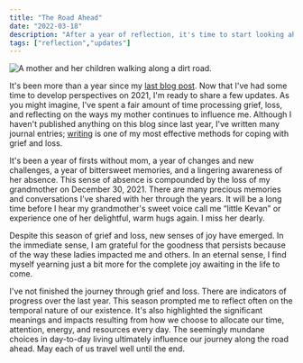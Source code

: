 ```yaml
---
title: "The Road Ahead"
date: "2022-03-18"
description: "After a year of reflection, it's time to start looking ahead."
tags: ["reflection","updates"]
---
```


![A mother and her children walking along a dirt road.](https://kmsmedia.kevansizemore.com/image/2022-02-28_the_road_ahead.png)

It's been more than a year since my [last blog post](https://kevansizemore.com/blog/2021/02/28/honoring-mother/). Now that I've had some time to develop perspectives on 2021, I'm ready to share a few updates. As you might imagine, I've spent a fair amount of time processing grief, loss, and reflecting on the ways my mother continues to influence me. Although I haven't published anything on this blog since last year, I've written many journal entries; [writing](https://kevansizemore.com/blog/2021/01/30/my-writing-life-so-far/) is one of my most effective methods for coping with grief and loss.

It's been a year of firsts without mom, a year of changes and new challenges, a year of bittersweet memories, and a lingering awareness of her absence. This sense of absence is compounded by the loss of my grandmother on December 30, 2021. There are many precious memories and conversations I’ve shared with her through the years. It will be a long time before I hear my grandmother's sweet voice call me “little Kevan” or experience one of her delightful, warm hugs again. I miss her dearly. 

Despite this season of grief and loss, new senses of joy have emerged. In the immediate sense, I am grateful for the goodness that persists because of the way these ladies impacted me and others. In an eternal sense, I find myself yearning just a bit more for the complete joy awaiting in the life to come.

I've not finished the journey through grief and loss. There are indicators of progress over the last year. This season prompted me to reflect often on the temporal nature of our existence. It's also highlighted the significant meanings and impacts resulting from how we choose to allocate our time, attention, energy, and resources every day. The seemingly mundane choices in day-to-day living ultimately influence our journey along the road ahead. May each of us travel well until the end.
